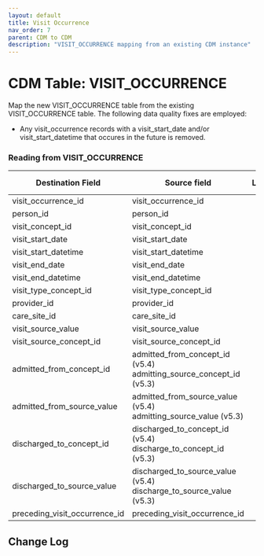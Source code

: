 ```yaml
---
layout: default
title: Visit Occurrence
nav_order: 7
parent: CDM to CDM
description: "VISIT_OCCURRENCE mapping from an existing CDM instance"
---
```


# CDM Table: VISIT_OCCURRENCE

Map the new VISIT_OCCURRENCE table from the existing VISIT_OCCURRENCE table.  The following data quality fixes are employed:

- Any visit_occurrence records with a visit_start_date and/or visit_start_datetime that occures in the future is removed.

### Reading from **VISIT_OCCURRENCE**

| Destination Field | Source field | Logic | Comment field |
| --- | --- | --- | --- |
| visit_occurrence_id|visit_occurrence_id |||
| person_id|person_id|||
| visit_concept_id|visit_concept_id|||
| visit_start_date|visit_start_date|||
| visit_start_datetime| visit_start_datetime|||
| visit_end_date|visit_end_date|||
| visit_end_datetime|visit_end_datetime|||
| visit_type_concept_id|visit_type_concept_id|||
| provider_id|provider_id|||
| care_site_id|care_site_id|||
| visit_source_value| visit_source_value|||
| visit_source_concept_id|visit_source_concept_id|||
| admitted_from_concept_id|admitted_from_concept_id (v5.4) <br> admitting_source_concept_id (v5.3)|||
| admitted_from_source_value| admitted_from_source_value (v5.4)  <br> admitting_source_value (v5.3)|||
| discharged_to_concept_id| discharged_to_concept_id (v5.4)  <br> discharge_to_concept_id (v5.3)|||
| discharged_to_source_value| discharged_to_source_value (v5.4)  <br>  discharge_to_source_value (v5.3)|||
| preceding_visit_occurrence_id|preceding_visit_occurrence_id|||

## Change Log
